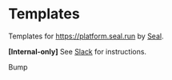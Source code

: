 # Templates

Templates for https://platform.seal.run by [Seal](https://seal.run).

**[Internal-only]** See [Slack](https://opram.slack.com/archives/C0509TH14DN/p1732025689004189) for instructions.

Bump